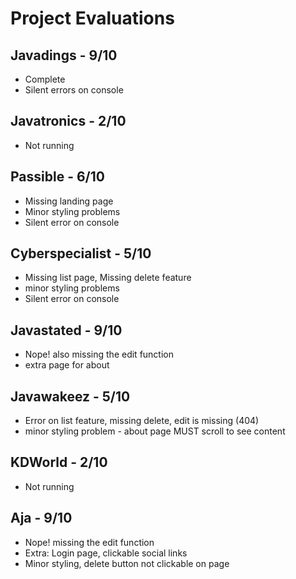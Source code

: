 # Project Evaluations

## Javadings - 9/10
- Complete
- Silent errors on console
		  
## Javatronics - 2/10
- Not running

## Passible - 6/10
- Missing landing page
- Minor styling problems
- Silent error on console
		 
## Cyberspecialist - 5/10
- Missing list page, Missing delete feature
- minor styling problems
- Silent error on console
				
## Javastated - 9/10
- Nope! also missing the edit function
- extra page for about

## Javawakeez - 5/10
- Error on list feature, missing delete, edit is missing (404)
- minor styling problem - about page MUST scroll to see content
		   
## KDWorld - 2/10
- Not running

## Aja - 9/10
- Nope! missing the edit function
- Extra: Login page, clickable social links
- Minor styling, delete button not clickable on page 
		   
